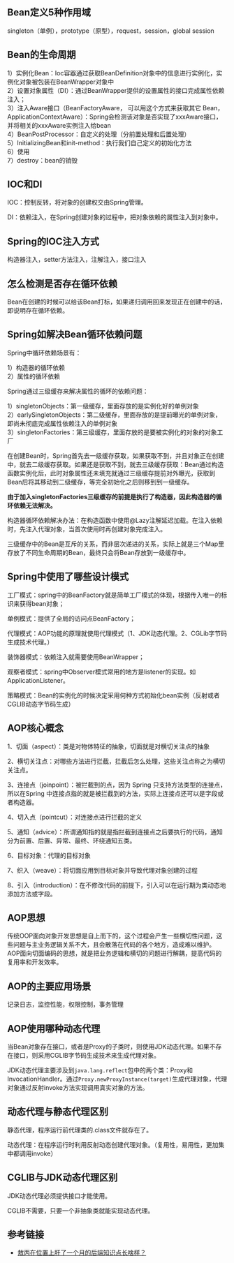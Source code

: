 <!--
date: 2022-02-22T22:34:12+08:00
lastmod: 2022-02-22T22:34:12+08:00
-->
## Bean定义5种作用域

singleton（单例），prototype（原型），request，session，global session

## Bean的生命周期

1）实例化Bean：Ioc容器通过获取BeanDefinition对象中的信息进行实例化，实例化对象被包装在BeanWrapper对象中<br>
2）设置对象属性（DI）：通过BeanWrapper提供的设置属性的接口完成属性依赖注入；<br>
3）注入Aware接口（BeanFactoryAware， 可以用这个方式来获取其它 Bean，ApplicationContextAware）：Spring会检测该对象是否实现了xxxAware接口，并将相关的xxxAware实例注入给bean<br>
4）BeanPostProcessor：自定义的处理（分前置处理和后置处理）<br>
5）InitializingBean和init-method：执行我们自己定义的初始化方法<br>
6）使用<br>
7）destroy：bean的销毁

## IOC和DI

IOC：控制反转，将对象的创建权交由Spring管理。

DI：依赖注入，在Spring创建对象的过程中，把对象依赖的属性注入到对象中。

## Spring的IOC注入方式

构造器注入，setter方法注入，注解注入，接口注入

## 怎么检测是否存在循环依赖

Bean在创建的时候可以给该Bean打标，如果递归调用回来发现正在创建中的话，即说明存在循环依赖。

## Spring如解决Bean循环依赖问题

Spring中循环依赖场景有：

1）构造器的循环依赖<br>
2）属性的循环依赖

Spring通过三级缓存来解决属性的循环的依赖问题：

1）singletonObjects：第一级缓存，里面存放的是实例化好的单例对象<br>
2）earlySingletonObjects：第二级缓存，里面存放的是提前曝光的单例对象，即尚未彻底完成属性依赖注入的单例对象<br>
3）singletonFactories：第三级缓存，里面存放的是要被实例化的对象的对象工厂

在创建Bean时，Spring首先去一级缓存获取，如果获取不到，并且对象正在创建中，就去二级缓存获取。如果还是获取不到，就去三级缓存获取：Bean通过构造函数实例化后，此时对象属性还未填充就通过三级缓存提前对外曝光，获取到Bean后将其移动到二级缓存，等完全初始化之后则移到到一级缓存。

**由于加入singletonFactories三级缓存的前提是执行了构造器，因此构造器的循环依赖无法解决。**

构造器循环依赖解决办法：在构造函数中使用@Lazy注解延迟加载。在注入依赖时，先注入代理对象，当首次使用时再创建对象完成注入。

三级缓存中的Bean是互斥的关系，而非层次递进的关系，实际上就是三个Map里存放了不同生命周期的Bean，最终只会将Bean存放到一级缓存中。

## Spring中使用了哪些设计模式

工厂模式：spring中的BeanFactory就是简单工厂模式的体现，根据传入唯一的标识来获得bean对象；

单例模式：提供了全局的访问点BeanFactory；

代理模式：AOP功能的原理就使用代理模式（1、JDK动态代理。2、CGLib字节码生成技术代理。）

装饰器模式：依赖注入就需要使用BeanWrapper；

观察者模式：spring中Observer模式常用的地方是listener的实现。如ApplicationListener。

策略模式：Bean的实例化的时候决定采用何种方式初始化bean实例（反射或者CGLIB动态字节码生成）

## AOP核心概念

1、切面（aspect）：类是对物体特征的抽象，切面就是对横切关注点的抽象

2、横切关注点：对哪些方法进行拦截，拦截后怎么处理，这些关注点称之为横切关注点。

3、连接点（joinpoint）：被拦截到的点，因为 Spring 只支持方法类型的连接点，所以在Spring 中连接点指的就是被拦截到的方法，实际上连接点还可以是字段或者构造器。

4、切入点（pointcut）：对连接点进行拦截的定义

5、通知（advice）：所谓通知指的就是指拦截到连接点之后要执行的代码，通知分为前置、后置、异常、最终、环绕通知五类。

6、目标对象：代理的目标对象

7、织入（weave）：将切面应用到目标对象并导致代理对象创建的过程

8、引入（introduction）：在不修改代码的前提下，引入可以在运行期为类动态地添加方法或字段。

## AOP思想

传统OOP面向对象开发思想是自上而下的，这个过程会产生一些横切性问题，这些问题与主业务逻辑关系不大，且会散落在代码的各个地方，造成难以维护。AOP面向切面编码的思想，就是把业务逻辑和横切的问题进行解耦，提高代码的复用率和开发效率。

## AOP的主要应用场景

记录日志，监控性能，权限控制，事务管理

## AOP使用哪种动态代理

当Bean对象存在接口，或者是Proxy的子类时，则使用JDK动态代理。如果不存在接口，则采用CGLIB字节码生成技术来生成代理对象。

JDK动态代理主要涉及到`java.lang.reflect`包中的两个类：Proxy和InvocationHandler。通过`Proxy.newProxyInstance(target)`生成代理对象，代理对象通过反射invoke方法实现调用真实对象的方法。

## 动态代理与静态代理区别

静态代理，程序运行前代理类的.class文件就存在了。

动态代理：在程序运行时利用反射动态创建代理对象。（复用性，易用性，更加集中都调用invoke）

## CGLIB与JDK动态代理区别

JDK动态代理必须提供接口才能使用。

CGLIB不需要，只要一个非抽象类就能实现动态代理。

## 参考链接

* [敖丙在位置上肝了一个月的后端知识点长啥样？](https://mp.weixin.qq.com/s/gBr3UfC1HRcw4U-ZMmtRaQ)